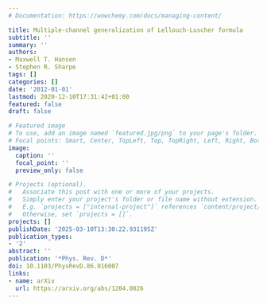 ```yaml
---
# Documentation: https://wowchemy.com/docs/managing-content/

title: Multiple-channel generalization of Lellouch-Luscher formula
subtitle: ''
summary: ''
authors:
- Maxwell T. Hansen
- Stephen R. Sharpe
tags: []
categories: []
date: '2012-01-01'
lastmod: 2020-12-10T17:31:42+01:00
featured: false
draft: false

# Featured image
# To use, add an image named `featured.jpg/png` to your page's folder.
# Focal points: Smart, Center, TopLeft, Top, TopRight, Left, Right, BottomLeft, Bottom, BottomRight.
image:
  caption: ''
  focal_point: ''
  preview_only: false

# Projects (optional).
#   Associate this post with one or more of your projects.
#   Simply enter your project's folder or file name without extension.
#   E.g. `projects = ["internal-project"]` references `content/project/deep-learning/index.md`.
#   Otherwise, set `projects = []`.
projects: []
publishDate: '2025-03-10T13:30:22.931195Z'
publication_types:
- '2'
abstract: ''
publication: '*Phys. Rev. D*'
doi: 10.1103/PhysRevD.86.016007
links:
- name: arXiv
  url: https://arxiv.org/abs/1204.0826
---
```

